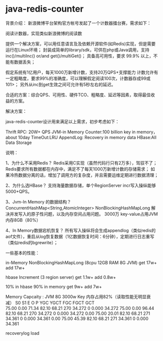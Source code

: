 java-redis-counter
==================

背景介绍：
新浪微博平台架构官方帐号发起了一个计数器擂台赛，需求如下：

阅读计数器，实现类似新浪微博的阅读数

提供一个解决方案，可以用任意语言及及依赖开源软件(如Redis)实现，但是需要运行在Linux环境；
封装成简单的library/sdk，可供在php或Java调用，支持 inc()/multiInc() or/and get()/multiGet()；
具备高可用性，要求 99.9% 以上，不能有数据丢失；

假定系统有1亿用户，每天1000万新增计数，支持20万QPS+支撑能力
计数允许有一定粗略度，要求99%的准确度，可以理解假定阅读100次，计数器存成99或101>；
另外从inc到get生效之间可允许有5秒左右的延迟。

合适的方案：综合QPS、可用性、硬件TCO、粗略度、延迟等因素，取得最佳收益的方案。

解决方案：

java-redis-counter设计用来满足以上需求，初步考虑如下：

Thrift RPC: 20W+ QPS 
JVM-in Memory Counter:100 billion key in memory，about 10day 
TimeOut:LRU
AppendLog: Recovery in memory data
HBase:All Data Storage

说明：

1、为什么不采用Redis？
Redis采用C实现（虽然代码行只有2万多），驾驭不了；
Redis要求所有数据都在内存中，满足不了每天1000万新增计数的存储需求；
如果冷热数据分离的话，增加了调用方的复杂度，并且需要运维定期进行数据清理；

2、为什么选HBase？
支持海量数据存储，单个RegionServer incr写入操纵能够5000+QPS。

3、Jvm-In Memory 的数据结构？
ConcurrentHashMap<String,AtomicInteger>
NonBlockingHashMapLong<AtomicInteger> 解决并发写入的原子性问题，以及内存空间占用问题。
3000万 key-value占用JVM内存8GB（80%）

4、In Memory数据宕机恢复？
所有写入操纵将会生成appendlog（类似redis的aof文件），重启从log恢复数据（1亿数据恢复时间：6分钟），定期进行日志重写（类似redis的bgrewrite）；


一些基本的性能：

in-Memory NonBlockingHashMapLong<AtomicInteger>  (8cpu 12GB RAM 8G JVM)
get  17w+
add 17w+

hbase Increment (3 region server)
get 1.1w+
add 0.8w+

10% in hbase 90% in memory
get 9w+
add 7w+

Memory Capcaity : JVM 8G  3000w Key 内存占用82%（读取性能无明显衰减）
 S0     S1     E      O      P     YGC     YGCT    FGC    FGCT     GCT   
 75.00   0.00  71.34  82.10  68.21    270   34.272     0    0.000   34.272
 75.00   0.00  96.44  82.10  68.21    270   34.272     0    0.000   34.272
  0.00  75.00  20.01  82.10  68.21    271   34.361     0    0.000   34.361
  0.00  75.00  45.39  82.10  68.21    271   34.361     0    0.000   34.361

recoverylog load 



